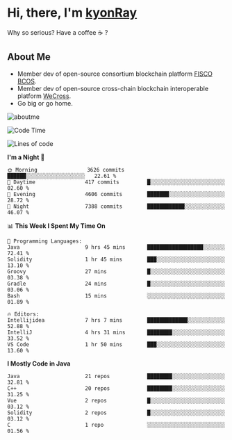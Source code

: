 # Hi, there, I'm [kyonRay](https://kyonRay.github.io)

Why so serious? Have a coffee ☕️ ?

## About Me

- Member dev of open-source consortium blockchain platform [FISCO BCOS](https://github.com/FISCO-BCOS).
- Member dev of open-source cross-chain blockchain interoperable platform [WeCross](https://github.com/WeBankBlockchain/WeCross).
- Go big or go home.

![aboutme](https://github-readme-stats.vercel.app/api?username=kyonRay&count_private=true&show_icons=true)

<!-- ![top-langs](https://github-readme-stats.vercel.app/api/top-langs/?username=kyonRay&layout=compact&hide=shell,html) -->

<!--START_SECTION:waka-->
![Code Time](http://img.shields.io/badge/Code%20Time-270%20hrs%2052%20mins-blue)

![Lines of code](https://img.shields.io/badge/From%20Hello%20World%20I%27ve%20Written-12.9%20million%20lines%20of%20code-blue)

**I'm a Night 🦉** 

```text
🌞 Morning                3626 commits        ██████░░░░░░░░░░░░░░░░░░░   22.61 % 
🌆 Daytime                417 commits         █░░░░░░░░░░░░░░░░░░░░░░░░   02.60 % 
🌃 Evening                4606 commits        ███████░░░░░░░░░░░░░░░░░░   28.72 % 
🌙 Night                  7388 commits        ████████████░░░░░░░░░░░░░   46.07 % 
```


📊 **This Week I Spent My Time On** 

```text
💬 Programming Languages: 
Java                     9 hrs 45 mins       ██████████████████░░░░░░░   72.41 % 
Solidity                 1 hr 45 mins        ███░░░░░░░░░░░░░░░░░░░░░░   13.10 % 
Groovy                   27 mins             █░░░░░░░░░░░░░░░░░░░░░░░░   03.38 % 
Gradle                   24 mins             █░░░░░░░░░░░░░░░░░░░░░░░░   03.06 % 
Bash                     15 mins             ░░░░░░░░░░░░░░░░░░░░░░░░░   01.89 % 

🔥 Editors: 
Intellijidea             7 hrs 7 mins        █████████████░░░░░░░░░░░░   52.88 % 
IntelliJ                 4 hrs 31 mins       ████████░░░░░░░░░░░░░░░░░   33.52 % 
VS Code                  1 hr 50 mins        ███░░░░░░░░░░░░░░░░░░░░░░   13.60 % 
```

**I Mostly Code in Java** 

```text
Java                     21 repos            ████████░░░░░░░░░░░░░░░░░   32.81 % 
C++                      20 repos            ████████░░░░░░░░░░░░░░░░░   31.25 % 
Vue                      2 repos             █░░░░░░░░░░░░░░░░░░░░░░░░   03.12 % 
Solidity                 2 repos             █░░░░░░░░░░░░░░░░░░░░░░░░   03.12 % 
C                        1 repo              ░░░░░░░░░░░░░░░░░░░░░░░░░   01.56 % 
```




<!--END_SECTION:waka-->
